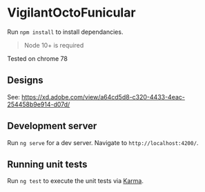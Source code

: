 # VigilantOctoFunicular

Run `npm install` to install dependancies.

> Node 10+ is required

Tested on chrome 78

## Designs

See: https://xd.adobe.com/view/a64cd5d8-c320-4433-4eac-254458b9e914-d07d/

## Development server

Run `ng serve` for a dev server. Navigate to `http://localhost:4200/`.

## Running unit tests

Run `ng test` to execute the unit tests via [Karma](https://karma-runner.github.io).
